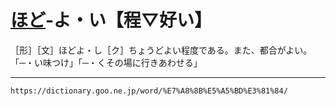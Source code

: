 # [ほど](ほど（程）)‐よ・い【程▽好い】
［形］［文］ほどよ・し［ク］ちょうどよい程度である。また、都合がよい。「─・い味つけ」「─・くその場に行きあわせる」

---
`https://dictionary.goo.ne.jp/word/%E7%A8%8B%E5%A5%BD%E3%81%84/`